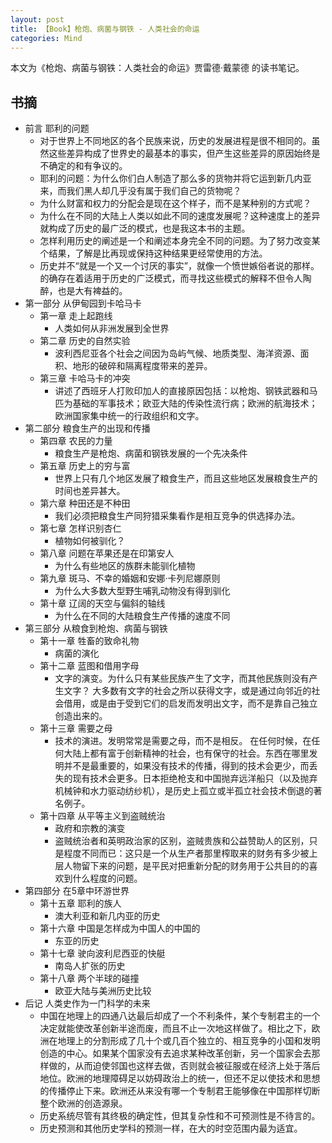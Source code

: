 ```yaml
---
layout: post
title: 【Book】枪炮、病菌与钢铁 - 人类社会的命运
categories: Mind
---
```


本文为《枪炮、病菌与钢铁：人类社会的命运》贾雷德·戴蒙德 的读书笔记。

## 书摘
* 前言 耶利的问题
    * 对于世界上不同地区的各个民族来说，历史的发展进程是很不相同的。虽然这些差异构成了世界史的最基本的事实，但产生这些差异的原因始终是不确定的和有争议的。
    * 耶利的问题：为什么你们白人制造了那么多的货物并将它运到新几内亚来，而我们黑人却几乎没有属于我们自己的货物呢？
    * 为什么财富和权力的分配会是现在这个样子，而不是某种别的方式呢？
    * 为什么在不同的大陆上人类以如此不同的速度发展呢？这种速度上的差异就构成了历史的最广泛的模式，也是我这本书的主题。
    * 怎样利用历史的阐述是一个和阐述本身完全不同的问题。为了努力改变某个结果，了解是比再现或保持这种结果更经常使用的方法。
    * 历史并不“就是一个又一个讨厌的事实”，就像一个愤世嫉俗者说的那样。的确存在着适用于历史的广泛模式，而寻找这些模式的解释不但令人陶醉，也是大有裨益的。
* 第一部分 从伊甸园到卡哈马卡
    * 第一章 走上起跑线 
        * 人类如何从非洲发展到全世界
    * 第二章 历史的自然实验
        * 波利西尼亚各个社会之间因为岛屿气候、地质类型、海洋资源、面积、地形的破碎和隔离程度带来的差异。
    * 第三章 卡哈马卡的冲突
        * 讲述了西班牙人打败印加人的直接原因包括：以枪炮、钢铁武器和马匹为基础的军事技术；欧亚大陆的传染性流行病；欧洲的航海技术；欧洲国家集中统一的行政组织和文字。
* 第二部分 粮食生产的出现和传播
    * 第四章 农民的力量
        * 粮食生产是枪炮、病菌和钢铁发展的一个先决条件
    * 第五章 历史上的穷与富
        * 世界上只有几个地区发展了粮食生产，而且这些地区发展粮食生产的时间也差异甚大。
    * 第六章 种田还是不种田
        * 我们必须把粮食生产同狩猎采集看作是相互竞争的供选择办法。
    * 第七章 怎样识别杏仁
        * 植物如何被驯化？
    * 第八章 问题在苹果还是在印第安人
        * 为什么有些地区的族群未能驯化植物
    * 第九章 斑马、不幸的婚姻和安娜·卡列尼娜原则
        * 为什么大多数大型野生哺乳动物没有得到驯化
    * 第十章 辽阔的天空与偏斜的轴线
        * 为什么在不同的大陆粮食生产传播的速度不同
* 第三部分 从粮食到枪炮、病菌与钢铁
    * 第十一章 牲畜的致命礼物
        * 病菌的演化
    * 第十二章 蓝图和借用字母
        * 文字的演变。为什么只有某些民族产生了文字，而其他民族则没有产生文字？ 大多数有文字的社会之所以获得文字，或是通过向邻近的社会借用，或是由于受到它们的启发而发明出文字，而不是靠自己独立创造出来的。
    * 第十三章 需要之母
        * 技术的演进。发明常常是需要之母，而不是相反。 在任何时候，在任何大陆上都有富于创新精神的社会，也有保守的社会。东西在哪里发明并不是最重要的，如果没有技术的传播，得到的技术会更少，而丢失的现有技术会更多。日本拒绝枪支和中国抛弃远洋船只（以及抛弃机械钟和水力驱动纺纱机），是历史上孤立或半孤立社会技术倒退的著名例子。
    * 第十四章 从平等主义到盗贼统治
        * 政府和宗教的演变
        * 盗贼统治者和英明政治家的区别，盗贼贵族和公益赞助人的区别，只是程度不同而已：这只是一个从生产者那里榨取来的财务有多少被上层人物留下来的问题，是平民对把重新分配的财务用于公共目的的喜欢到什么程度的问题。
* 第四部分 在5章中环游世界
    * 第十五章 耶利的族人
        * 澳大利亚和新几内亚的历史
    * 第十六章 中国是怎样成为中国人的中国的
        * 东亚的历史
    * 第十七章 驶向波利尼西亚的快艇
        * 南岛人扩张的历史
    * 第十八章 两个半球的碰撞
        * 欧亚大陆与美洲历史比较
* 后记 人类史作为一门科学的未来
    * 中国在地理上的四通八达最后却成了一个不利条件，某个专制君主的一个决定就能使改革创新半途而废，而且不止一次地这样做了。相比之下，欧洲在地理上的分割形成了几十个或几百个独立的、相互竞争的小国和发明创造的中心。如果某个国家没有去追求某种改革创新，另一个国家会去那样做的，从而迫使邻国也这样去做，否则就会被征服或在经济上处于落后地位。欧洲的地理障碍足以妨碍政治上的统一，但还不足以使技术和思想的传播停止下来。欧洲还从来没有哪一个专制君王能够像在中国那样切断整个欧洲的创造源泉。
    * 历史系统尽管有其终极的确定性，但其复杂性和不可预测性是不待言的。
    * 历史预测和其他历史学科的预测一样，在大的时空范围内最为适宜。